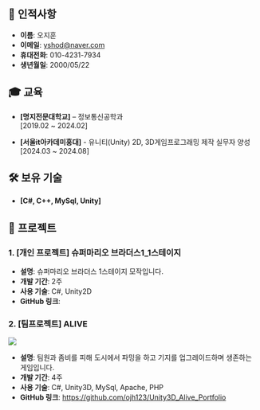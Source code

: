 ## 👤 인적사항
- **이름**: 오지훈
- **이메일**: yshod@naver.com
- **휴대전화**: 010-4231-7934
- **생년월일**: 2000/05/22

## 🎓 교육
- **[명지전문대학교]** – 정보통신공학과  
  [2019.02 ~ 2024.02]
  
- **[서울it아카데미홍대]** - 유니티(Unity) 2D, 3D게임프로그래밍 제작 실무자 양성  
  [2024.03 ~ 2024.08]

## 🛠️ 보유 기술
- **[C#, C++, MySql, Unity]**

## 💼 프로젝트
### 1. [개인 프로젝트] 슈퍼마리오 브라더스1_1스테이지


- **설명**: 슈퍼마리오 브라더스 1스테이지 모작입니다.
- **개발 기간**: 2주
- **사용 기술**: C#, Unity2D
- **GitHub 링크**: 

### 2. [팀프로젝트] ALIVE
<img src="https://github.com/user-attachments/assets/23cd14d5-ed33-4195-870e-3dd0085c9625"/>

- **설명**: 팀원과 좀비를 피해 도시에서 파밍을 하고 기지를 업그레이드하며 생존하는 게임입니다.
- **개발 기간**: 4주
- **사용 기술**: C#, Unity3D, MySql, Apache, PHP
- **GitHub 링크**: https://github.com/ojh123/Unity3D_Alive_Portfolio
 

